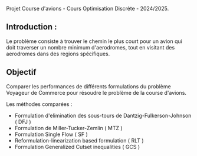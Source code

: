Projet Course d'avions -  Cours Optimisation Discrète - 2024/2025.


## Introduction : 
Le problème consiste à trouver le chemin le plus court pour un avion qui doit traverser un nombre minimum d'aerodromes, tout en visitant des aerodromes dans des regions spécifiques.

## Objectif
Comparer les performances de différents formulations du problème Voyageur de Commerce pour résoudre le problème de la course d'avions.

Les méthodes comparées :
- Formulation d'elimination des sous-tours de Dantzig-Fulkerson-Johnson ( DFJ )
- Formulation de Miller-Tucker-Zemlin ( MTZ )
- Formulation Single Flow ( SF )
- Reformulation-linearization based formulation ( RLT )
- Formulation Generalized Cutset inequalities ( GCS )



